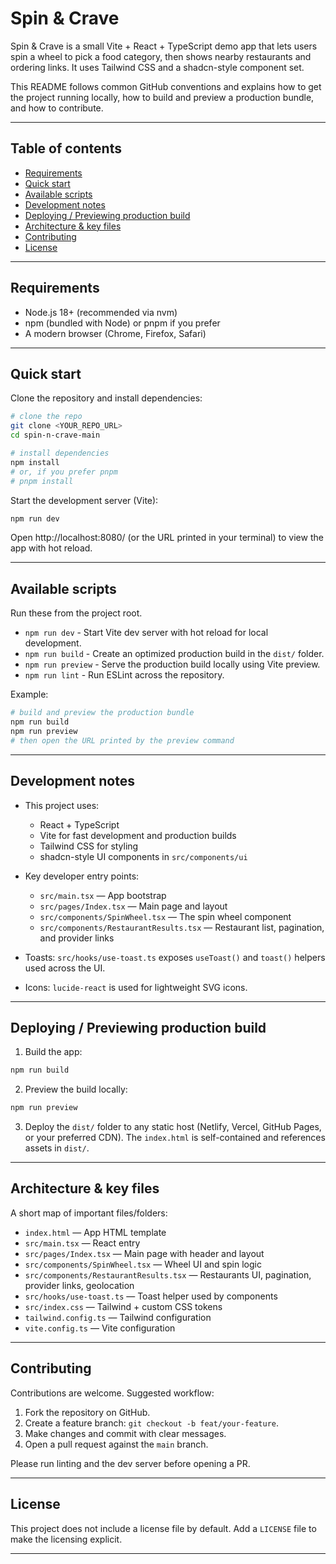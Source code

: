 # Spin & Crave

Spin & Crave is a small Vite + React + TypeScript demo app that lets users spin a wheel to pick a food category, then shows nearby restaurants and ordering links. It uses Tailwind CSS and a shadcn-style component set.

This README follows common GitHub conventions and explains how to get the project running locally, how to build and preview a production bundle, and how to contribute.

---

## Table of contents

- [Requirements](#requirements)
- [Quick start](#quick-start)
- [Available scripts](#available-scripts)
- [Development notes](#development-notes)
- [Deploying / Previewing production build](#deploying--previewing-production-build)
- [Architecture & key files](#architecture--key-files)
- [Contributing](#contributing)
- [License](#license)

---

## Requirements

- Node.js 18+ (recommended via nvm)
- npm (bundled with Node) or pnpm if you prefer
- A modern browser (Chrome, Firefox, Safari)

---

## Quick start

Clone the repository and install dependencies:

```bash
# clone the repo
git clone <YOUR_REPO_URL>
cd spin-n-crave-main

# install dependencies
npm install
# or, if you prefer pnpm
# pnpm install
```

Start the development server (Vite):

```bash
npm run dev
```

Open http://localhost:8080/ (or the URL printed in your terminal) to view the app with hot reload.

---

## Available scripts

Run these from the project root.

- `npm run dev` - Start Vite dev server with hot reload for local development.
- `npm run build` - Create an optimized production build in the `dist/` folder.
- `npm run preview` - Serve the production build locally using Vite preview.
- `npm run lint` - Run ESLint across the repository.

Example:

```bash
# build and preview the production bundle
npm run build
npm run preview
# then open the URL printed by the preview command
```

---

## Development notes

- This project uses:
  - React + TypeScript
  - Vite for fast development and production builds
  - Tailwind CSS for styling
  - shadcn-style UI components in `src/components/ui`

- Key developer entry points:
  - `src/main.tsx` — App bootstrap
  - `src/pages/Index.tsx` — Main page and layout
  - `src/components/SpinWheel.tsx` — The spin wheel component
  - `src/components/RestaurantResults.tsx` — Restaurant list, pagination, and provider links

- Toasts: `src/hooks/use-toast.ts` exposes `useToast()` and `toast()` helpers used across the UI.

- Icons: `lucide-react` is used for lightweight SVG icons.

---

## Deploying / Previewing production build

1. Build the app:

```bash
npm run build
```

2. Preview the build locally:

```bash
npm run preview
```

3. Deploy the `dist/` folder to any static host (Netlify, Vercel, GitHub Pages, or your preferred CDN). The `index.html` is self-contained and references assets in `dist/`.

---

## Architecture & key files

A short map of important files/folders:

- `index.html` — App HTML template
- `src/main.tsx` — React entry
- `src/pages/Index.tsx` — Main page with header and layout
- `src/components/SpinWheel.tsx` — Wheel UI and spin logic
- `src/components/RestaurantResults.tsx` — Restaurants UI, pagination, provider links, geolocation
- `src/hooks/use-toast.ts` — Toast helper used by components
- `src/index.css` — Tailwind + custom CSS tokens
- `tailwind.config.ts` — Tailwind configuration
- `vite.config.ts` — Vite configuration

---

## Contributing

Contributions are welcome. Suggested workflow:

1. Fork the repository on GitHub.
2. Create a feature branch: `git checkout -b feat/your-feature`.
3. Make changes and commit with clear messages.
4. Open a pull request against the `main` branch.

Please run linting and the dev server before opening a PR.

---

## License

This project does not include a license file by default. Add a `LICENSE` file to make the licensing explicit.

---
